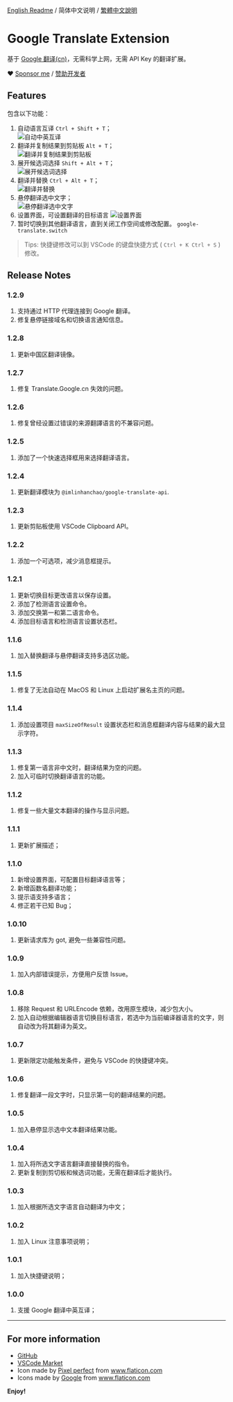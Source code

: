 [English Readme](README.md) / 简体中文说明 / [繁體中文說明](README.zh-tw.md)

# Google Translate Extension

基于 [Google 翻译(cn)](https://translate.google.cn)，无需科学上网，无需 API Key 的翻译扩展。

❤ [Sponsor me](https://www.paypal.me/imlinhanchao) / [赞助开发者](http://sponsor.hancel.org/)

## Features

包含以下功能：

1. 自动语言互译 `Ctrl + Shift + T`；  
   ![自动中英互译](./asserts/translates.gif)
2. 翻译并复制结果到剪贴板 `Alt + T`；  
   ![翻译并复制结果到剪贴板](./asserts/clipboard.gif)
3. 展开候选词选择 `Shift + Alt + T`；  
   ![展开候选词选择](./asserts/candidate.gif)   
4. 翻译并替换 `Ctrl + Alt + T`；  
   ![翻译并替换](./asserts/replace.gif)
5. 悬停翻译选中文字；  
   ![悬停翻译选中文字](./asserts/hover.gif)
6. 设置界面，可设置翻译的目标语言
   ![设置界面](./asserts/setting.jpg)
7. 暂时切换到其他翻译语言，直到关闭工作空间或修改配置。 `google-translate.switch`
   
> Tips: 快捷键修改可以到 VSCode 的键盘快捷方式 ( `Ctrl + K Ctrl + S` ) 修改。

## Release Notes

### 1.2.9
1. 支持通过 HTTP 代理连接到 Google 翻译。 
2. 修复悬停链接域名和切换语言通知信息。

### 1.2.8
1. 更新中国区翻译镜像。

### 1.2.7
1. 修复 Translate.Google.cn 失效的问题。

### 1.2.6
1. 修复曾经设置过错误的来源翻譯语言的不兼容问题。

### 1.2.5
1. 添加了一个快速选择框用来选择翻译语言。

### 1.2.4
1. 更新翻译模块为 `@imlinhanchao/google-translate-api`.

### 1.2.3
1. 更新剪贴板使用 VSCode Clipboard API。

### 1.2.2
1. 添加一个可选项，减少消息框提示。

### 1.2.1
1. 更新切换目标更改语言以保存设置。
2. 添加了检测语言设置命令。
3. 添加交换第一和第二语言命令。
4. 添加目标语言和检测语言设置状态栏。

### 1.1.6
1. 加入替换翻译与悬停翻译支持多选区功能。

### 1.1.5
1. 修复了无法自动在 MacOS 和 Linux 上启动扩展名主页的问题。

### 1.1.4
1. 添加设置项目 `maxSizeOfResult` 设置状态栏和消息框翻译内容与结果的最大显示字符。

### 1.1.3
1. 修复第一语言非中文时，翻译结果为空的问题。
2. 加入可临时切换翻译语言的功能。

### 1.1.2
1. 修复一些大量文本翻译的操作与显示问题。

### 1.1.1
1. 更新扩展描述；

### 1.1.0
1. 新增设置界面，可配置目标翻译语言等；
2. 新增函数名翻译功能；
3. 提示语支持多语言；
4. 修正若干已知 Bug；

### 1.0.10
1. 更新请求库为 got, 避免一些兼容性问题。

### 1.0.9
1. 加入内部错误提示，方便用户反馈 Issue。

### 1.0.8
1. 移除 Request 和 URLEncode 依赖，改用原生模块，减少包大小。
2. 加入自动根据编辑器语言切换目标语言，若选中为当前编译器语言的文字，则自动改为将其翻译为英文。

### 1.0.7
1. 更新限定功能触发条件，避免与 VSCode 的快捷键冲突。

### 1.0.6
1. 修复翻译一段文字时，只显示第一句的翻译结果的问题。

### 1.0.5
1. 加入悬停显示选中文本翻译结果功能。

### 1.0.4
1. 加入将所选文字语言翻译直接替换的指令。
2. 更新复制到剪切板和候选词功能，无需在翻译后才能执行。

### 1.0.3
1. 加入根据所选文字语言自动翻译为中文；
  
### 1.0.2
1. 加入 Linux 注意事项说明；
   
### 1.0.1
1. 加入快捷键说明；

### 1.0.0
1. 支援 Google 翻译中英互译；

---

## For more information

* [GitHub](https://github.com/imlinhanchao/vsc-google-translate)
* [VSCode Market](https://marketplace.visualstudio.com/items?itemName=hancel.google-translate)
* Icon made by [Pixel perfect](https://www.flaticon.com/authors/pixel-perfect) from www.flaticon.com 
* Icons made by <a href="https://www.flaticon.com/authors/google" title="Google">Google</a> from <a href="https://www.flaticon.com/" title="Flaticon"> www.flaticon.com</a>

**Enjoy!**
